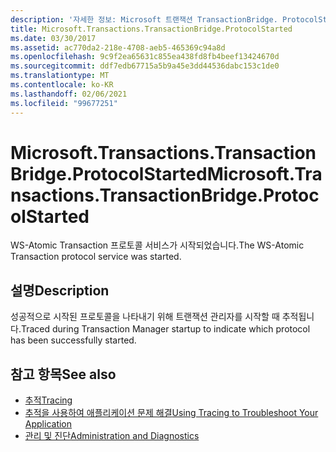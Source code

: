 ```yaml
---
description: '자세한 정보: Microsoft 트랜잭션 TransactionBridge. ProtocolStarted'
title: Microsoft.Transactions.TransactionBridge.ProtocolStarted
ms.date: 03/30/2017
ms.assetid: ac770da2-218e-4708-aeb5-465369c94a8d
ms.openlocfilehash: 9c9f2ea65631c855ea438fd8fb4beef13424670d
ms.sourcegitcommit: ddf7edb67715a5b9a45e3dd44536dabc153c1de0
ms.translationtype: MT
ms.contentlocale: ko-KR
ms.lasthandoff: 02/06/2021
ms.locfileid: "99677251"
---
```

# <a name="microsofttransactionstransactionbridgeprotocolstarted"></a><span data-ttu-id="243fd-103">Microsoft.Transactions.TransactionBridge.ProtocolStarted</span><span class="sxs-lookup"><span data-stu-id="243fd-103">Microsoft.Transactions.TransactionBridge.ProtocolStarted</span></span>

<span data-ttu-id="243fd-104">WS-Atomic Transaction 프로토콜 서비스가 시작되었습니다.</span><span class="sxs-lookup"><span data-stu-id="243fd-104">The WS-Atomic Transaction protocol service was started.</span></span>  
  
## <a name="description"></a><span data-ttu-id="243fd-105">설명</span><span class="sxs-lookup"><span data-stu-id="243fd-105">Description</span></span>  

 <span data-ttu-id="243fd-106">성공적으로 시작된 프로토콜을 나타내기 위해 트랜잭션 관리자를 시작할 때 추적됩니다.</span><span class="sxs-lookup"><span data-stu-id="243fd-106">Traced during Transaction Manager startup to indicate which protocol has been successfully started.</span></span>  
  
## <a name="see-also"></a><span data-ttu-id="243fd-107">참고 항목</span><span class="sxs-lookup"><span data-stu-id="243fd-107">See also</span></span>

- [<span data-ttu-id="243fd-108">추적</span><span class="sxs-lookup"><span data-stu-id="243fd-108">Tracing</span></span>](index.md)
- [<span data-ttu-id="243fd-109">추적을 사용하여 애플리케이션 문제 해결</span><span class="sxs-lookup"><span data-stu-id="243fd-109">Using Tracing to Troubleshoot Your Application</span></span>](using-tracing-to-troubleshoot-your-application.md)
- [<span data-ttu-id="243fd-110">관리 및 진단</span><span class="sxs-lookup"><span data-stu-id="243fd-110">Administration and Diagnostics</span></span>](../index.md)
